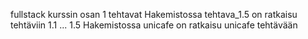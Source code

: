 fullstack kurssin osan 1 tehtavat 
Hakemistossa tehtava_1.5 on ratkaisu tehtäviin 1.1 ... 1.5
Hakemistossa unicafe on ratkaisu unicafe tehtävään
